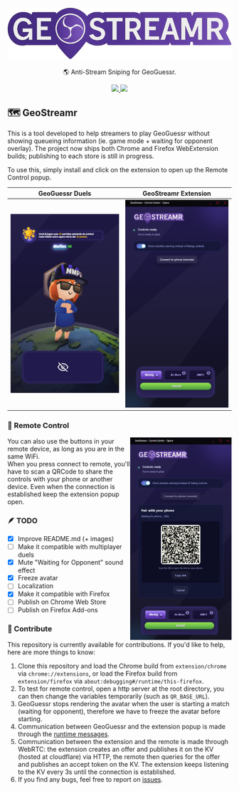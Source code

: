 <h1 align="center">
    <img width="600" src="assets/logo.png" align="center"></img>
</h1>
<p align="center">🌎 Anti-Stream Sniping for GeoGuessr.</p>

<p align="center">
  <a aria-label="Download at Chrome Web Store" href="https://chromewebstore.google.com/category/extensions">
    <img src="https://img.shields.io/badge/chrome-in%20review-info?logo=chromewebstore"></img>
  </a>
  <a aria-label="Download at Firefox Add-ons" href="https://addons.mozilla.org/pt-BR/firefox">
    <img src="https://img.shields.io/badge/firefox-in%20review-info?logo=firefoxbrowser"></img>
  </a>
</p>

## 🗺️ GeoStreamr

This is a tool developed to help streamers to play GeoGuessr without showing queueing information (ie. game mode + waiting for opponent overlay). The project now ships both Chrome and Firefox WebExtension builds; publishing to each store is still in progress.

To use this, simply install and click on the extension to open up the Remote Control popup.

| GeoGuessr Duels                  | GeoStreamr Extension             |
| -------------------------------- | -------------------------------- |
| <img src="/assets/screen1.png"/> | <img src="/assets/screen3.png"/> |

### 📱 Remote Control

<p align="left">
  <img width="228px" align="right" src="/assets/screen2.png"/>
</p>

You can also use the buttons in your remote device, as long as you are in the same WiFi.  
When you press connect to remote, you'll have to scan a QRCode to share the controls with your phone or another device. Even when the connection is established keep the extension popup open.

### 🪶 TODO

- [x] Improve README.md (+ images)
- [ ] Make it compatible with multiplayer duels
- [x] Mute "Waiting for Opponent" sound effect
- [x] Freeze avatar
- [ ] Localization
- [x] Make it compatible with Firefox
- [ ] Publish on Chrome Web Store
- [ ] Publish on Firefox Add-ons

### 🤝 Contribute

This repository is currently available for contributions. If you'd like to help, here are more things to know:

1. Clone this repository and load the Chrome build from `extension/chrome` via `chrome://extensions`, or load the Firefox build from `extension/firefox` via `about:debugging#/runtime/this-firefox`.
2. To test for remote control, open a http server at the root directory, you can then change the variables temporarily (such as `QR_BASE_URL`).
3. GeoGuessr stops rendering the avatar when the user is starting a match (waiting for opponent), therefore we have to freeze the avatar before starting.
4. Communication between GeoGuessr and the extension popup is made through the [runtime messages](https://developer.chrome.com/docs/extensions/reference/api/runtime).
5. Communication between the extension and the remote is made through WebRTC: the extension creates an offer and publishes it on the KV (hosted at cloudflare) via HTTP, the remote then queries for the offer and publishes an accept token on the KV. The extension keeps listening to the KV every 3s until the connection is established.
6. If you find any bugs, feel free to report on [issues](https://github.com/MateusAquino/geostreamr/issues).
